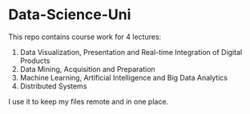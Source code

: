 # Data-Science-Uni

This repo contains course work for 4 lectures:
1. Data Visualization, Presentation and Real-time Integration of Digital Products
2. Data Mining, Acquisition and Preparation
3. Machine Learning, Artificial Intelligence and Big Data Analytics
4. Distributed Systems

I use it to keep my files remote and in one place. 